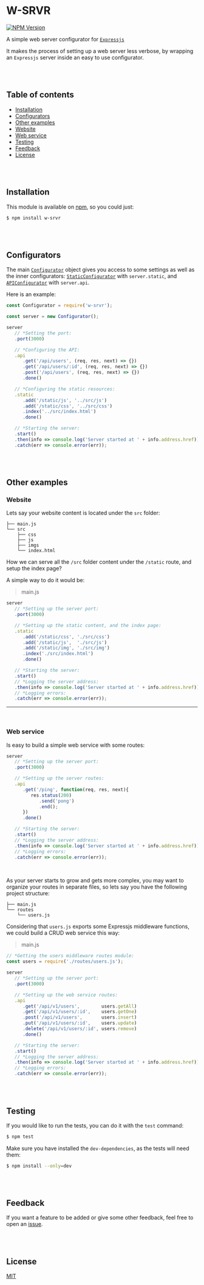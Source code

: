 # W-SRVR

[![NPM Version][npm-image]][npm-url]

A simple web server configurator for [`Expressjs`](http://expressjs.com/)

It makes the process of setting up a web server less verbose, by wrapping an `Expressjs` server inside an easy to use configurator.

<br><br>

## Table of contents

- [Installation](#installation)
- [Configurators](#configurators)
- [Other examples](#other-examples)
 - [Website](#website)
 - [Web service](#web-service)
- [Testing](#testing)
- [Feedback](#feedback)
- [License](#license)

<br><br>

## Installation

This module is available on [npm][npm-url], so you could just:
```bash
$ npm install w-srvr
```

<br><br>

## Configurators

The main [`Configurator`](docs/configurator.md) object gives you access to some settings as well as the inner configurators: [`StaticConfigurator`](docs/static-configurator.md) with `server.static`, and [`APIConfigurator`](docs/api-configurator.md) with `server.api`.

Here is an example:

```javascript
const Configurator = require('w-srvr');

const server = new Configurator();

server
   // *Setting the port:
   .port(3000)

   // *Configuring the API:
   .api
      .get('/api/users', (req, res, next) => {})
      .get('/api/users/:id', (req, res, next) => {})
      .post('/api/users', (req, res, next) => {})
      .done()

   // *Configuring the static resources:
   .static
      .add('/static/js', '../src/js')
      .add('/static/css', '../src/css')
      .index('../src/index.html')
      .done()

   // *Starting the server:
   .start()
   .then(info => console.log('Server started at ' + info.address.href))
   .catch(err => console.error(err));
```

<br><br>

## Other examples

### Website

Lets say your website content is located under the `src` folder:

```
├── main.js
└── src
    ├── css
    ├── js
    ├── imgs
    └── index.html
```

How we can serve all the `/src` folder content under the `/static` route, and setup the index page?

A simple way to do it would be:

> main.js

```javascript
server
   // *Setting up the server port:
   .port(3000)

   // *Setting up the static content, and the index page:
   .static
      .add('/static/css', './src/css')
      .add('/static/js',  './src/js')
      .add('/static/img', './src/img')
      .index('./src/index.html')
      .done()

   // *Starting the server:
   .start()
   // *Logging the server address:
   .then(info => console.log('Server started at ' + info.address.href))
   // *Logging errors:
   .catch(err => console.error(err));
```

***

<br>

### Web service

Is easy to build a simple web service with some routes:

```javascript
server
   // *Setting up the server port:
   .port(3000)

   // *Setting up the server routes:
   .api
      .get('/ping', function(req, res, next){
         res.status(200)
            .send('pong')
            .end();
      })
      .done()

   // *Starting the server:
   .start()
   // *Logging the server address:
   .then(info => console.log('Server started at ' + info.address.href))
   // *Logging errors:
   .catch(err => console.error(err));
```

<br>

As your server starts to grow and gets more complex, you may want to organize your routes in separate files, so lets say you have the following project structure:

```
├── main.js
└── routes
    └── users.js
```

Considering that `users.js` exports some Expressjs middleware functions, we could build a CRUD web service this way:

> main.js

```javascript
// *Getting the users middleware routes module:
const users = require('./routes/users.js');

server
   // *Setting up the server port:
   .port(3000)

   // *Setting up the web service routes:
   .api
      .get('/api/v1/users',        users.getAll)
      .get('/api/v1/users/:id',    users.getOne)
      .post('/api/v1/users',       users.insert)
      .put('/api/v1/users/:id',    users.update)
      .delete('/api/v1/users/:id', users.remove)
      .done()

   // *Starting the server:
   .start()
   // *Logging the server address:
   .then(info => console.log('Server started at ' + info.address.href))
   // *Logging errors:
   .catch(err => console.error(err));
```

<br><br>

## Testing

If you would like to run the tests, you can do it with the `test` command:

```bash
$ npm test
```

Make sure you have installed the `dev-dependencies`, as the tests will need them:

```bash
$ npm install --only=dev
```

<br><br>

## Feedback

If you want a feature to be added or give some other feedback, feel free to open an [issue](https://github.com/Potentii/w-srvr/issues).

<br><br>

## License
[MIT](LICENSE.txt)

[npm-image]: https://img.shields.io/npm/v/w-srvr.svg?style=flat-square
[npm-url]: https://www.npmjs.com/package/w-srvr
